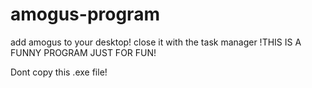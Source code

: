 # amogus-program
add amogus to your desktop!
close it with the task manager
!THIS IS A FUNNY PROGRAM JUST FOR FUN!

Dont copy this .exe file!
